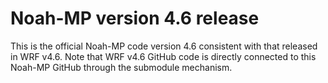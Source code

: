# Noah-MP version 4.6 release


This is the official Noah-MP code version 4.6 consistent with that released in WRF v4.6. Note that WRF v4.6 GitHub code is directly connected to this Noah-MP GitHub through the submodule mechanism. 

